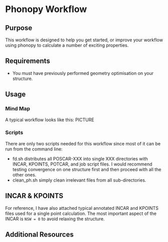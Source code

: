 # Phonopy Workflow
## Purpose
This workflow is designed to help you get started, or improve your workflow using phonopy to calculate a number of exciting properties.

## Requirements
- You must have previously performed geometry optimisation on your structure. 

## Usage 
### Mind Map
A typical workflow looks like this:
PICTURE
### Scripts
There are only two scripts needed for this workflow since most of it can be run from the command line:
- fd.sh distributes all POSCAR-XXX into single XXX directories with INCAR, KPOINTS, POTCAR, and job script files. I would recommend testing convergence on one structure first and then proceed with all the other ones.
- clean_ph.sh simply clean irrelevant files from all sub-directories.

## INCAR & KPOINTS
For reference, I have also attached typical annotated INCAR and KPOINTS files used for a single point calculation. The most important aspect of the INCAR is `NSW = 0` to avoid relaxing the structure.

## Additional Resources
